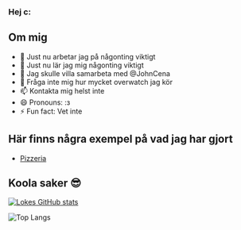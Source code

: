 ### Hej c:
## Om mig

- 🔭 Just nu arbetar jag på någonting viktigt
- 🌱 Just nu lär jag mig någonting viktigt
- 👯 Jag skulle villa samarbeta med @JohnCena
- 💬 Fråga inte mig hur mycket overwatch jag kör
- 📫 Kontakta mig helst inte
- 😄 Pronouns: :з
- ⚡ Fun fact: Vet inte

## Här finns några exempel på vad jag har gjort

- [Pizzeria](http://lokeoberg04.github.io/te4-pizza/)

## Koola saker 😎

[![Lokes GitHub stats](https://github-readme-stats.vercel.app/api?username=LokeOberg04&show_icons=true&theme=synthwave)](https://github.com/LokeOberg04/github-readme-stats)

![Top Langs](https://github-readme-stats.vercel.app/api/top-langs/?username=LokeOberg04&layout=compact)

<!--
**LokeOberg04/LokeOberg04** is a ✨ _special_ ✨ repository because its `README.md` (this file) appears on your GitHub profile.

Here are some ideas to get you started:

- 🔭 I’m currently working on ...
- 🌱 I’m currently learning ...
- 👯 I’m looking to collaborate on ...
- 🤔 I’m looking for help with ...
- 💬 Ask me about ...
- 📫 How to reach me: ...
- 😄 Pronouns: ...
- ⚡ Fun fact: ...
-->
